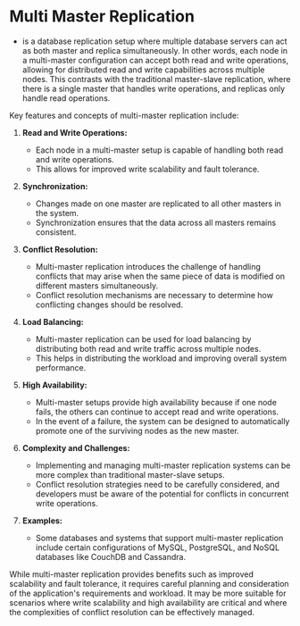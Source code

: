 # Multi Master Replication
- is a database replication setup where multiple database servers can act as both master and replica simultaneously. In other words, each node in a multi-master configuration can accept both read and write operations, allowing for distributed read and write capabilities across multiple nodes. This contrasts with the traditional master-slave replication, where there is a single master that handles write operations, and replicas only handle read operations.

Key features and concepts of multi-master replication include:

1. **Read and Write Operations:**
    - Each node in a multi-master setup is capable of handling both read and write operations.
    - This allows for improved write scalability and fault tolerance.

2. **Synchronization:**
    - Changes made on one master are replicated to all other masters in the system.
    - Synchronization ensures that the data across all masters remains consistent.

3. **Conflict Resolution:**
    - Multi-master replication introduces the challenge of handling conflicts that may arise when the same piece of data is modified on different masters simultaneously.
    - Conflict resolution mechanisms are necessary to determine how conflicting changes should be resolved.

4. **Load Balancing:**
    - Multi-master replication can be used for load balancing by distributing both read and write traffic across multiple nodes.
    - This helps in distributing the workload and improving overall system performance.

5. **High Availability:**
    - Multi-master setups provide high availability because if one node fails, the others can continue to accept read and write operations.
    - In the event of a failure, the system can be designed to automatically promote one of the surviving nodes as the new master.

6. **Complexity and Challenges:**
    - Implementing and managing multi-master replication systems can be more complex than traditional master-slave setups.
    - Conflict resolution strategies need to be carefully considered, and developers must be aware of the potential for conflicts in concurrent write operations.

7. **Examples:**
    - Some databases and systems that support multi-master replication include certain configurations of MySQL, PostgreSQL, and NoSQL databases like CouchDB and Cassandra.

While multi-master replication provides benefits such as improved scalability and fault tolerance, it requires careful planning and consideration of the application's requirements and workload. It may be more suitable for scenarios where write scalability and high availability are critical and where the complexities of conflict resolution can be effectively managed.